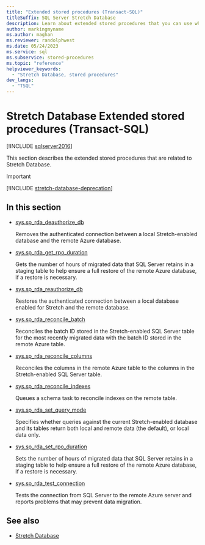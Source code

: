 ```yaml
---
title: "Extended stored procedures (Transact-SQL)"
titleSuffix: SQL Server Stretch Database
description: Learn about extended stored procedures that you can use when you work with Stretch-enabled databases. See how to reconcile columns and perform other tasks.
author: markingmyname
ms.author: maghan
ms.reviewer: randolphwest
ms.date: 05/24/2023
ms.service: sql
ms.subservice: stored-procedures
ms.topic: "reference"
helpviewer_keywords:
  - "Stretch Database, stored procedures"
dev_langs:
  - "TSQL"
---
```

# Stretch Database Extended stored procedures (Transact-SQL)

[!INCLUDE [sqlserver2016](../../includes/applies-to-version/sqlserver2016.md)]

This section describes the extended stored procedures that are related to Stretch Database.

> [!IMPORTANT]  
> [!INCLUDE [stretch-database-deprecation](../../includes/stretch-database-deprecation.md)]

## In this section

- [sys.sp_rda_deauthorize_db](sys-sp-rda-deauthorize-db-transact-sql.md)

  Removes the authenticated connection between a local Stretch-enabled database and the remote Azure database.

- [sys.sp_rda_get_rpo_duration](sys-sp-rda-get-rpo-duration-transact-sql.md)

  Gets the number of hours of migrated data that SQL Server retains in a staging table to help ensure a full restore of the remote Azure database, if a restore is necessary.

- [sys.sp_rda_reauthorize_db](sys-sp-rda-reauthorize-db-transact-sql.md)

  Restores the authenticated connection between a local database enabled for Stretch and the remote database.

- [sys.sp_rda_reconcile_batch](sys-sp-rda-reconcile-batch-transact-sql.md)

  Reconciles the batch ID stored in the Stretch-enabled SQL Server table for the most recently migrated data with the batch ID stored in the remote Azure table.

- [sys.sp_rda_reconcile_columns](sys-sp-rda-reconcile-columns-transact-sql.md)

  Reconciles the columns in the remote Azure table to the columns in the Stretch-enabled SQL Server table.

- [sys.sp_rda_reconcile_indexes](sys-sp-rda-reconcile-indexes-transact-sql.md)

  Queues a schema task to reconcile indexes on the remote table.

- [sys.sp_rda_set_query_mode](sys-sp-rda-set-query-mode-transact-sql.md)

  Specifies whether queries against the current Stretch-enabled database and its tables return both local and remote data (the default), or local data only.

- [sys.sp_rda_set_rpo_duration](sys-sp-rda-set-rpo-duration-transact-sql.md)

  Sets the number of hours of migrated data that SQL Server retains in a staging table to help ensure a full restore of the remote Azure database, if a restore is necessary.

- [sys.sp_rda_test_connection](sys-sp-rda-test-connection-transact-sql.md)

  Tests the connection from SQL Server to the remote Azure server and reports problems that may prevent data migration.

## See also

- [Stretch Database](../../sql-server/stretch-database/stretch-database.md)
